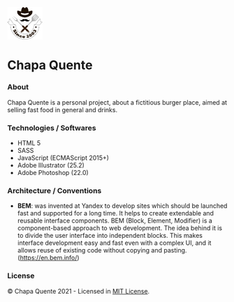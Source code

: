 <img width="80" src="./img/logo/chapa-quente-logo.svg" alt="Logo Chapa Quente" title="Logo Chapa Quente">

# Chapa Quente

### About
Chapa Quente is a personal project, about a fictitious burger place, aimed at selling fast food in general and drinks.

### Technologies / Softwares
- HTML 5
- SASS
- JavaScript (ECMAScript 2015+)
- Adobe Illustrator (25.2)
- Adobe Photoshop (22.0)

### Architecture / Conventions
- **BEM**: was invented at Yandex to develop sites which should be launched fast and supported for a long time. It helps to create extendable and reusable interface components. BEM (Block, Element, Modifier) is a component-based approach to web development. The idea behind it is to divide the user interface into independent blocks. This makes interface development easy and fast even with a complex UI, and it allows reuse of existing code without copying and pasting. (https://en.bem.info/)

### License
© Chapa Quente 2021 - Licensed in [MIT License](https://github.com/RyanMatheuZ/chapa-quente/blob/main/LICENSE).

